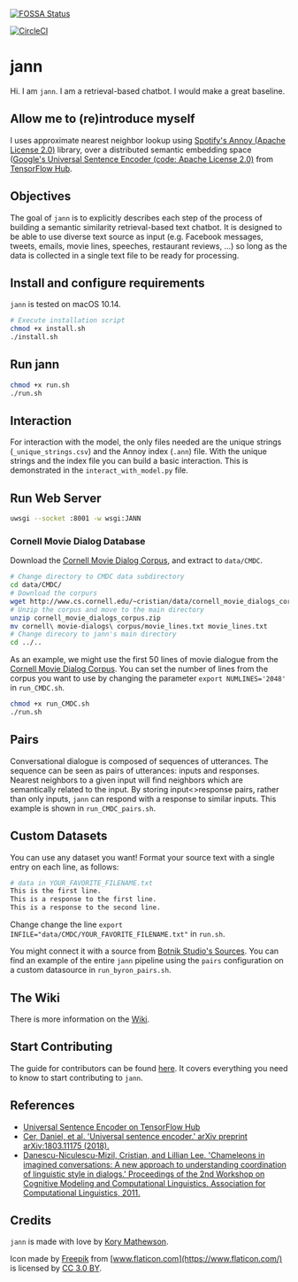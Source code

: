 [![FOSSA Status](https://app.fossa.io/api/projects/git%2Bgithub.com%2Fkorymath%2Fjann.svg?type=shield)](https://app.fossa.io/projects/git%2Bgithub.com%2Fkorymath%2Fjann?ref=badge_shield)

[![CircleCI](https://circleci.com/gh/korymath/jann.svg?style=svg)](https://circleci.com/gh/korymath/jann)

# jann
Hi. I am `jann`. I am a retrieval-based chatbot. I would make a great baseline.

## Allow me to (re)introduce myself

I uses approximate nearest neighbor lookup using [Spotify's Annoy (Apache License 2.0)](https://github.com/spotify/annoy) library, over a distributed semantic embedding space ([Google's Universal Sentence Encoder (code: Apache License 2.0)](https://alpha.tfhub.dev/google/universal-sentence-encoder/2) from [TensorFlow Hub](https://www.tensorflow.org/hub/).

## Objectives

The goal of `jann` is to explicitly describes each step of the process of building a semantic similarity retrieval-based text chatbot. It is designed to be able to use diverse text source as input (e.g. Facebook messages, tweets, emails, movie lines, speeches, restaurant reviews, ...) so long as the data is collected in a single text file to be ready for processing.

## Install and configure requirements

`jann` is tested on macOS 10.14.

```sh
# Execute installation script
chmod +x install.sh
./install.sh
```

## Run jann

```sh
chmod +x run.sh
./run.sh
```

## Interaction

For interaction with the model, the only files needed are the unique strings (`_unique_strings.csv`) and the Annoy index (`.ann`) file. With the unique strings and the index file you can build a basic interaction. This is demonstrated in the `interact_with_model.py` file.

## Run Web Server

```sh
uwsgi --socket :8001 -w wsgi:JANN
```

### Cornell Movie Dialog Database

Download the [Cornell Movie Dialog Corpus](http://www.cs.cornell.edu/~cristian/Cornell_Movie-Dialogs_Corpus.html), and extract to `data/CMDC`.

```sh
# Change directory to CMDC data subdirectory
cd data/CMDC/
# Download the corpurs
wget http://www.cs.cornell.edu/~cristian/data/cornell_movie_dialogs_corpus.zip
# Unzip the corpus and move to the main directory
unzip cornell_movie_dialogs_corpus.zip
mv cornell\ movie-dialogs\ corpus/movie_lines.txt movie_lines.txt
# Change direcory to jann's main directory
cd ../..
```

As an example, we might use the first 50 lines of movie dialogue from the [Cornell Movie Dialog Corpus](http://www.cs.cornell.edu/~cristian/Cornell_Movie-Dialogs_Corpus.html). You can set the number of lines from the corpus you want to use by changing the parameter `export NUMLINES='2048'` in `run_CMDC.sh`.

```sh
chmod +x run_CMDC.sh
./run.sh
```

## Pairs

Conversational dialogue is composed of sequences of utterances. The sequence can be seen as pairs of utterances: inputs and responses. Nearest neighbors to a given input will find neighbors which are semantically related to the input. By storing input<>response pairs, rather than only inputs, `jann` can respond with a response to similar inputs. This example is shown in `run_CMDC_pairs.sh`.

## Custom Datasets

You can use any dataset you want! Format your source text with a single entry on each line, as follows:

```sh
# data in YOUR_FAVORITE_FILENAME.txt
This is the first line.
This is a response to the first line.
This is a response to the second line.
```

Change change the line `export INFILE="data/CMDC/YOUR_FAVORITE_FILENAME.txt"` in `run.sh`.

You might connect it with a source from [Botnik Studio's Sources](http://github.com/botnikstudios/sources). You can find an example of the entire `jann` pipeline using the `pairs` configuration on a custom datasource in `run_byron_pairs.sh`.

## The Wiki

There is more information on the [Wiki](https://github.com/korymath/jann/wiki).

## Start Contributing
The guide for contributors can be found [here](https://github.com/korymath/jann/blob/master/CONTRIBUTING.md). It covers everything you need to know to start contributing to `jann`.

## References

* [Universal Sentence Encoder on TensorFlow Hub](https://tfhub.dev/google/universal-sentence-encoder-lite/2)
* [Cer, Daniel, et al. 'Universal sentence encoder.' arXiv preprint arXiv:1803.11175 (2018).](https://arxiv.org/abs/1803.11175)
* [Danescu-Niculescu-Mizil, Cristian, and Lillian Lee. 'Chameleons in imagined conversations: A new approach to understanding coordination of linguistic style in dialogs.' Proceedings of the 2nd Workshop on Cognitive Modeling and Computational Linguistics. Association for Computational Linguistics, 2011.](https://dl.acm.org/citation.cfm?id=2021105)

## Credits

`jann` is made with love by [Kory Mathewson](https://korymathewson.com).

Icon made by [Freepik](http://www.freepik.com) from [www.flaticon.com](https://www.flaticon.com/) is licensed by [CC 3.0 BY](http://creativecommons.org/licenses/by/3.0/).
